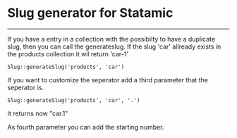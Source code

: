 # Slug generator for Statamic

---

If you have a entry in a collection with the possibilty to have a duplicate slug, then you can call the generateslug. If the slug 'car' allready exists in the products collection it wil return 'car-1'

```
Slug::generateSlug('products', 'car')
```

If you want to customize the seperator add a third parameter that the seperator is.

```
Slug::generateSlug('products', 'car', '.')
```

It returns now "car.1"

As fourth parameter you can add the starting number. 

